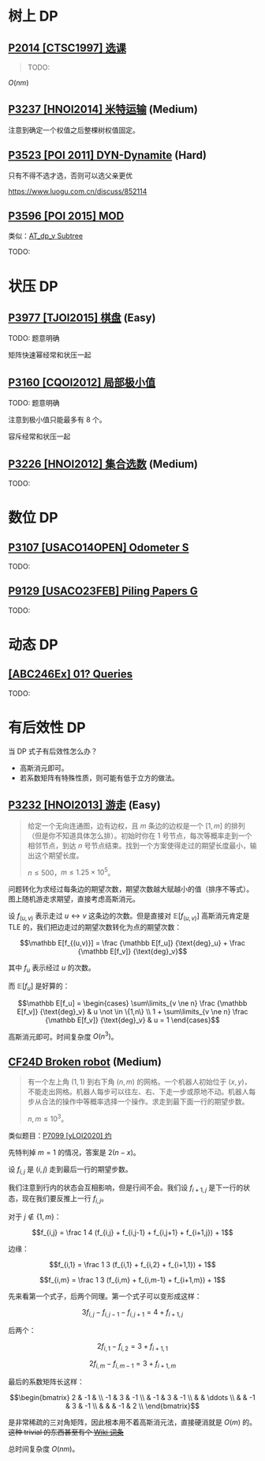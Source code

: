 # 树上 DP

## [P2014 [CTSC1997] 选课](https://www.luogu.com.cn/problem/P2014)

> 
>
> TODO:

$O(nm)$

## [P3237 [HNOI2014] 米特运输](https://www.luogu.com.cn/problem/P3237) (Medium)

>

注意到确定一个权值之后整棵树权值固定。

## [P3523 [POI 2011] DYN-Dynamite](https://www.luogu.com.cn/problem/P3523) (Hard)



只有不得不选才选，否则可以选父亲更优

https://www.luogu.com.cn/discuss/852114

## [P3596 [POI 2015] MOD](https://www.luogu.com.cn/problem/P3596)

类似：[AT_dp_v Subtree](https://www.luogu.com.cn/problem/AT_dp_v)

>

TODO:

# 状压 DP

## [P3977 [TJOI2015] 棋盘](https://www.luogu.com.cn/problem/P3977) (Easy)

TODO: 题意明确

矩阵快速幂经常和状压一起

## [P3160 [CQOI2012] 局部极小值](https://www.luogu.com.cn/problem/P3160)

TODO: 题意明确

注意到极小值只能最多有 $8$ 个。

容斥经常和状压一起

## [P3226 [HNOI2012] 集合选数](https://www.luogu.com.cn/problem/P3226) (Medium)

TODO:

# 数位 DP

## [P3107 [USACO14OPEN] Odometer S](https://www.luogu.com.cn/problem/P3107)

TODO:

## [P9129 [USACO23FEB] Piling Papers G](https://www.luogu.com.cn/problem/P9129)



TODO:

# 动态 DP

## [[ABC246Ex] 01? Queries](https://www.luogu.com.cn/problem/AT_abc246_h)

TODO:

# 有后效性 DP

当 DP 式子有后效性怎么办？

- 高斯消元即可。
- 若系数矩阵有特殊性质，则可能有低于立方的做法。

## [P3232 [HNOI2013] 游走](https://www.luogu.com.cn/problem/P3232) (Easy)

> 给定一个无向连通图，边有边权，且 $m$ 条边的边权是一个 $[1,m]$ 的排列（但是你不知道具体怎么排）。初始时你在 $1$ 号节点，每次等概率走到一个相邻节点，到达 $n$ 号节点结束。找到一个方案使得走过的期望长度最小，输出这个期望长度。
>
> $n \le 500$，$m \le 1.25 \times 10^5$。

问题转化为求经过每条边的期望次数，期望次数越大赋越小的值（排序不等式）。图上随机游走求期望，直接考虑高斯消元。

设 $f_{(u,v)}$ 表示走过 $u \leftrightarrow v$ 这条边的次数。但是直接对 $\mathbb E[f_{(u,v)}]$ 高斯消元肯定是 TLE 的，我们把边走过的期望次数转化为点的期望次数：

$$\mathbb E[f_{(u,v)}] = \frac {\mathbb E[f_u]} {\text{deg}_u} + \frac {\mathbb E[f_v]} {\text{deg}_v}$$

其中 $f_u$ 表示经过 $u$ 的次数。

而 $\mathbb E[f_u]$ 是好算的：

$$\mathbb E[f_u] = \begin{cases}
    \sum\limits_{v \ne n} \frac {\mathbb E[f_v]} {\text{deg}_v} & u \not \in \{1,n\} \\
    1 + \sum\limits_{v \ne n} \frac {\mathbb E[f_v]} {\text{deg}_v} & u = 1
\end{cases}$$

高斯消元即可。时间复杂度 $O(n^3)$。

## [CF24D Broken robot](https://www.luogu.com.cn/problem/CF24D) (Medium)

> 有一个左上角 $(1,1)$ 到右下角 $(n,m)$ 的网格。一个机器人初始位于 $(x,y)$，不能走出网格。机器人每步可以往左、右、下走一步或原地不动。机器人每步从合法的操作中等概率选择一个操作。求走到最下面一行的期望步数。
>
> $n,m \le 10^3$。

类似题目：[P7099 [yLOI2020] 灼](https://www.luogu.com.cn/problem/P7099)

先特判掉 $m=1$ 的情况，答案是 $2 (n-x)$。

设 $f_{i,j}$ 是 $(i,j)$ 走到最后一行的期望步数。

我们注意到行内的状态会互相影响，但是行间不会。我们设 $f_{i+1,j}$ 是下一行的状态，现在我们要反推上一行 $f_{i,j}$。

对于 $j \not \in \{1,m\}$：

$$f_{i,j} = \frac 1 4 (f_{i,j} + f_{i,j-1} + f_{i,j+1} + f_{i+1,j}) + 1$$

边缘：

$$f_{i,1} = \frac 1 3 (f_{i,1} + f_{i,2} + f_{i+1,1}) + 1$$

$$f_{i,m} = \frac 1 3 (f_{i,m} + f_{i,m-1} + f_{i+1,m}) + 1$$

先来看第一个式子，后两个同理。第一个式子可以变形成这样：

$$3 f_{i,j} - f_{i,j-1} - f_{i,j+1} = 4 + f_{i+1,j}$$

后两个：

$$2 f_{i,1} - f_{i,2} = 3 + f_{i+1,1}$$

$$2 f_{i,m} - f_{i,m-1} = 3 + f_{i+1,m}$$

最后的系数矩阵长这样：

$$\begin{bmatrix}
    2 & -1 & \\
    -1 & 3 & -1 \\
    & -1 & 3 & -1 \\
    & & \ddots \\
    & & -1 & 3 & -1 \\
    & & & -1 & 2 \\
\end{bmatrix}$$

是非常稀疏的三对角矩阵，因此根本用不着高斯消元法，直接硬消就是 $O(m)$ 的。~~这种 trivial 的东西甚至有个 [Wiki 词条](https://zh.wikipedia.org/wiki/%E4%B8%89%E5%AF%B9%E8%A7%92%E7%9F%A9%E9%98%B5%E7%AE%97%E6%B3%95)~~

总时间复杂度 $O(nm)$。